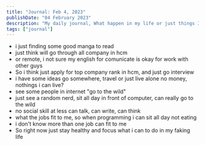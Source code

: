 ```yaml
---
title: "Journal: Feb 4, 2023"
publishDate: "04 February 2023"
description: "My daily journal, What happen in my life or just things I want to do"
tags: ["journal"]
---
```


- i just finding some good manga to read
- just think will go through all company in hcm
- or remote, i not sure my english for comunicate is okay for work with other guys
- So i think just apply for top company rank in hcm, and just go interview 
- i have some ideas go somewhere, travel or just live alone no money, nothings i can live?
- see some people in internet "go to the wild"
- just see a random nerd, sit all day in front of computer, can really go to the wild
- no social skill at less can talk, can write, can think
- what the jobs fit to me, so when programming i can sit all day not eating
- i don't know more than one job can fit to me
- So right now just stay healthy and focus what i can to do in my faking life
